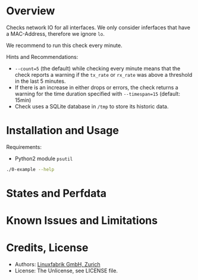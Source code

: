 # Overview

Checks network IO for all interfaces. We only consider inferfaces that have a MAC-Address, therefore we ignore `lo`.

We recommend to run this check every minute.


Hints and Recommendations:
* `--count=5` (the default) while checking every minute means that the check reports a warning if the `tx_rate` or `rx_rate` was above a threshold in the last 5 minutes.
* If there is an increase in either drops or errors, the check returns a warning for the time duration specified with `--timespan=15` (default: 15min)
* Check uses a SQLite database in `/tmp` to store its historic data.


# Installation and Usage

Requirements:
* Python2 module `psutil`

```bash
./0-example --help
```


# States and Perfdata


# Known Issues and Limitations


# Credits, License

* Authors: [Linuxfabrik GmbH, Zurich](https://www.linuxfabrik.ch)
* License: The Unlicense, see LICENSE file.


